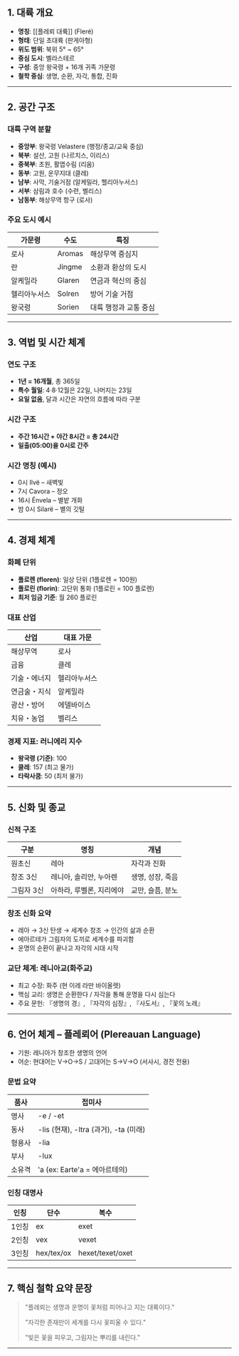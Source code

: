 ## 1. 대륙 개요

- **명칭**: [[플레뢰 대륙]] (Fleré)
- **형태**: 단일 초대륙 (판게아형)
- **위도 범위**: 북위 5° ~ 65°
- **중심 도시**: 벨라스테르
- **구성**: 중앙 왕국령 + 16개 귀족 가문령
- **철학 중심**: 생명, 순환, 자각, 통합, 진화

---

## 2. 공간 구조

### 대륙 구역 분할
- **중앙부**: 왕국령 Velastere (행정/종교/교육 중심)
- **북부**: 설산, 고원 (나르치스, 이리스)
- **중북부**: 초원, 활엽수림 (리옴)
- **동부**: 고원, 운무지대 (클레)
- **남부**: 사막, 기술거점 (알케밀라, 헬리아누서스)
- **서부**: 삼림과 호수 (수련, 벨리스)
- **남동부**: 해상무역 항구 (로사)

### 주요 도시 예시
| 가문령 | 수도 | 특징 |
|--------|------|------|
| 로사 | Aromas | 해상무역 중심지 |
| 란 | Jingme | 소환과 환상의 도시 |
| 알케밀라 | Glaren | 연금과 혁신의 중심 |
| 헬리아누서스 | Solren | 방어 기술 거점 |
| 왕국령 | Sorien | 대륙 행정과 교통 중심 |

---

## 3. 역법 및 시간 체계

### 연도 구조
- **1년 = 16개월**, 총 365일
- **특수 월일**: 4·8·12월은 22일, 나머지는 23일
- **요일 없음**, 달과 시간은 자연의 흐름에 따라 구분

### 시간 구조
- **주간 16시간 + 야간 8시간 = 총 24시간**
- **일출(05:00)을 0시로 간주**

### 시간 명칭 (예시)
- 0시 Ilvë – 새벽빛
- 7시 Cavora – 정오
- 16시 Énvela – 별밭 개화
- 밤 0시 Silarë – 별의 깃털

---

## 4. 경제 체계

### 화폐 단위
- **플로렌 (floren)**: 일상 단위 (1플로렌 = 100원)
- **플로린 (florin)**: 고단위 통화 (1플로린 = 100 플로렌)
- **최저 임금 기준**: 월 260 플로린

### 대표 산업
| 산업 | 대표 가문 |
|------|-----------|
| 해상무역 | 로사 |
| 금융 | 클레 |
| 기술・에너지 | 헬리아누서스 |
| 연금술・지식 | 알케밀라 |
| 광산・방어 | 에델바이스 |
| 치유・농업 | 벨리스 |

### 경제 지표: 러니에리 지수
- **왕국령 (기준)**: 100
- **클레**: 157 (최고 물가)
- **타락사쿰**: 50 (최저 물가)

---

## 5. 신화 및 종교

### 신적 구조
| 구분 | 명칭 | 개념 |
|------|------|------|
| 원초신 | 레아 | 자각과 진화 |
| 창조 3신 | 레니아, 솔리안, 누아렌 | 생명, 성장, 죽음 |
| 그림자 3신 | 아하라, 루벨론, 지리에야 | 교만, 슬픔, 분노 |

### 창조 신화 요약
- 레아 → 3신 탄생 → 세계수 창조 → 인간의 삶과 순환
- 에아르테가 그림자의 도끼로 세계수를 파괴함
- 운명의 순환이 끝나고 자각의 시대 시작

### 교단 체계: 레니아교(화주교)
- 최고 수장: 화주 (현 이레 라만 바이올렛)
- 핵심 교리: 생명은 순환한다 / 자각을 통해 운명을 다시 심는다
- 주요 문헌: 『생명의 경』, 『자각의 심장』, 『사도서』, 『꽃의 노래』

---

## 6. 언어 체계 – 플레뢰어 (Plereauan Language)

- 기원: 레니아가 창조한 생명의 언어
- 어순: 현대어는 V→O→S / 고대어는 S→V→O (서사시, 경전 전용)

### 문법 요약
| 품사 | 접미사 |
|------|---------|
| 명사 | -e / -et |
| 동사 | -lis (현재), -ltra (과거), -ta (미래) |
| 형용사 | -lia |
| 부사 | -lux |
| 소유격 | 'a (ex: Earte'a = 에아르테의) |

### 인칭 대명사
| 인칭 | 단수 | 복수 |
|------|------|------|
| 1인칭 | ex | exet |
| 2인칭 | vex | vexet |
| 3인칭 | hex/tex/ox | hexet/texet/oxet |

---

## 7. 핵심 철학 요약 문장

> "플레뢰는 생명과 운명이 꽃처럼 피어나고 지는 대륙이다."
>
> "자각한 존재만이 세계를 다시 꽃피울 수 있다."
>
> "빛은 꽃을 피우고, 그림자는 뿌리를 내린다."

---


